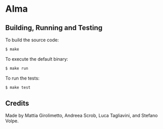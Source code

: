 # Alma

## Building, Running and Testing

To build the source code:

```bash
$ make
```

To execute the default binary:

```bash
$ make run
```

To run the tests:

```bash
$ make test
```

## Credits

Made by Mattia Girolimetto, Andreea Scrob, Luca Tagliavini, and Stefano Volpe.


